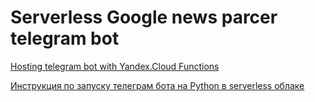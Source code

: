 # Serverless Google news parcer telegram bot
[Hosting telegram bot with Yandex.Cloud Functions](https://cloud.yandex.ru/docs/functions/tutorials/telegram-bot-serverless)

[Инструкция по запуску телеграм бота на Python в serverless облаке](https://drive.google.com/file/d/1Mh9ThKLNOWfxVSkcNrCEn52dv0kssj4l/view?usp=sharing)
